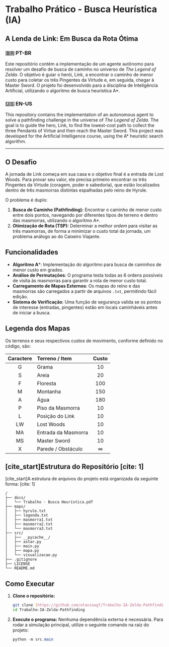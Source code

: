 # Trabalho Prático - Busca Heurística (IA)

## A Lenda de Link: Em Busca da Rota Ótima

### 🇧🇷 PT-BR

Este repositório contém a implementação de um agente autônomo para resolver um desafio de busca de caminho no universo de *The Legend of Zelda*. O objetivo é guiar o herói, Link, a encontrar o caminho de menor custo para coletar os três Pingentes da Virtude e, em seguida, chegar à Master Sword. O projeto foi desenvolvido para a disciplina de Inteligência Artificial, utilizando o algoritmo de busca heurística A*.

### 🇺🇸 EN-US

This repository contains the implementation of an autonomous agent to solve a pathfinding challenge in the universe of *The Legend of Zelda*. The goal is to guide the hero, Link, to find the lowest-cost path to collect the three Pendants of Virtue and then reach the Master Sword. This project was developed for the Artificial Intelligence course, using the A* heuristic search algorithm.

---

## O Desafio

A jornada de Link começa em sua casa e o objetivo final é a entrada de Lost Woods. Para provar seu valor, ele precisa primeiro encontrar os três Pingentes da Virtude (coragem, poder e sabedoria), que estão localizados dentro de três masmorras distintas espalhadas pelo reino de Hyrule.

O problema é duplo:
1.  **Busca de Caminho (Pathfinding):** Encontrar o caminho de menor custo entre dois pontos, navegando por diferentes tipos de terreno e dentro das masmorras, utilizando o algoritmo A*.
2.  **Otimização de Rota (TSP):** Determinar a melhor *ordem* para visitar as três masmorras, de forma a minimizar o custo total da jornada, um problema análogo ao do Caixeiro Viajante.

## Funcionalidades

* **Algoritmo A***: Implementação do algoritmo para busca de caminhos de menor custo em grades.
* **Análise de Permutações**: O programa testa todas as 6 ordens possíveis de visita às masmorras para garantir a rota de menor custo total.
* **Carregamento de Mapas Externos**: Os mapas do reino e das masmorras são carregados a partir de arquivos `.txt`, permitindo fácil edição.
* **Sistema de Verificação**: Uma função de segurança valida se os pontos de interesse (entradas, pingentes) estão em locais caminháveis antes de iniciar a busca.

## Legenda dos Mapas

Os terrenos e seus respectivos custos de movimento, conforme definido no código, são:

| Caractere | Terreno / Item         | Custo |
|:---------:|:-----------------------|:-----:|
|     G     | Grama                  |   10  |
|     S     | Areia                  |   20  |
|     F     | Floresta               |   100 |
|     M     | Montanha               |   150 |
|     A     | Água                   |   180 |
|     P     | Piso da Masmorra       |   10  |
|     L     | Posição do Link        |   10  |
|     LW    | Lost Woods             |   10  |
|     MA    | Entrada da Masmorra    |   10  |
|     MS    | Master Sword           |   10  |
|     X     | Parede / Obstáculo     |   ∞   |

## [cite_start]Estrutura do Repositório [cite: 1]

[cite_start]A estrutura de arquivos do projeto está organizada da seguinte forma: [cite: 1]

```
/
├── docs/
│   └── Trabalho - Busca Heurística.pdf
├── maps/
│   ├── hyrule.txt
│   ├── legenda.txt
│   ├── masmorra1.txt
│   ├── masmorra2.txt
│   └── masmorra3.txt
├── src/
│   ├── __pycache__/
│   ├── astar.py
│   ├── main.py
│   ├── mapa.py
│   └── visualizacao.py
├── .gitignore
├── LICENSE
└── README.md
```

## Como Executar

1.  **Clone o repositório:**
    ```bash
    git clone [https://github.com/otavioagf/Trabalho-IA-Zelda-Pathfinding.git](https://github.com/otavioagf/Trabalho-IA-Zelda-Pathfinding.git)
    cd Trabalho-IA-Zelda-Pathfinding
    ```

2.  **Execute o programa:**
    Nenhuma dependência externa é necessária. Para rodar a simulação principal, utilize o seguinte comando na raiz do projeto:
    ```powershell
    python -m src.main
    ```
